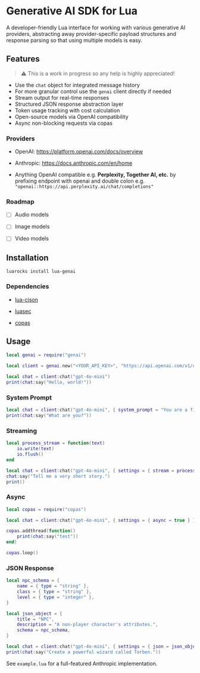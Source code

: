 # Generative AI SDK for Lua

A developer-friendly Lua interface for working with various generative AI providers, abstracting away provider-specific payload structures and response parsing so that using multiple models is easy.

## Features

> ⚠️ This is a work in progress so any help is highly appreciated!

- Use the `chat` object for integrated message history
- For more granular control use the `genai` client directly if needed
- Stream output for real-time responses
- Structured JSON response abstraction layer
- Token usage tracking with cost calculation
- Open-source models via OpenAI compatibility
- Async non-blocking requests via copas

### Providers

- OpenAI: https://platform.openai.com/docs/overview

- Anthropic: https://docs.anthropic.com/en/home

- Anything OpenAI compatible e.g. **Perplexity, Together AI, etc.** by prefixing endpoint with openai and double colon e.g. `"openai::https://api.perplexity.ai/chat/completions"`

### Roadmap

- [ ] Audio models

- [ ] Image models

- [ ] Video models

## Installation

```
luarocks install lua-genai
```

### Dependencies

- [lua-cjson](https://github.com/openresty/lua-cjson)

- [luasec](https://github.com/brunoos/luasec)

- [copas](https://github.com/lunarmodules/copas)

## Usage

```lua
local genai = require("genai")

local client = genai.new("<YOUR_API_KEY>", "https://api.openai.com/v1/chat/completions")

local chat = client:chat("gpt-4o-mini")
print(chat:say("Hello, world!"))
```

### System Prompt

```lua
local chat = client:chat("gpt-4o-mini", { system_prompt = "You are a fish." })
print(chat:say("What are you?"))
```

### Streaming

```lua
local process_stream = function(text)
	io.write(text)
	io.flush()
end

local chat = client:chat("gpt-4o-mini", { settings = { stream = process_stream } })
chat:say("Tell me a very short story.")
print()
```

### Async

```lua
local copas = require("copas")

local chat = client:chat("gpt-4o-mini", { settings = { async = true } })

copas.addthread(function()
	print(chat:say("test"))
end)

copas.loop()
```

### JSON Response

```lua
local npc_schema = {
	name = { type = "string" },
	class = { type = "string" },
	level = { type = "integer" },
}

local json_object = {
	title = "NPC",
	description = "A non-player character's attributes.",
	schema = npc_schema,
}

local chat = client:chat("gpt-4o-mini", { settings = { json = json_object } })
print(chat:say("Create a powerful wizard called Torben."))
```

See `example.lua` for a full-featured Anthropic implementation.
